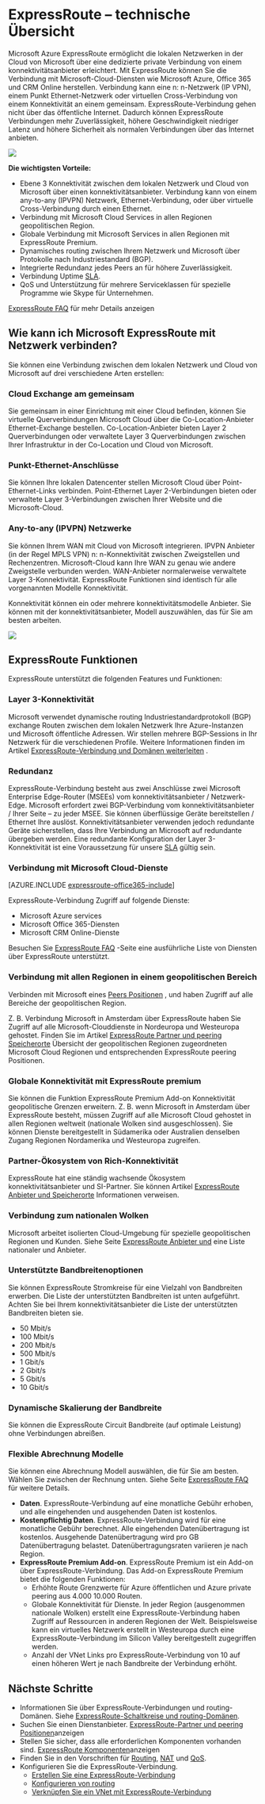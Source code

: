 <properties 
   pageTitle="Einführung in ExpressRoute | Microsoft Azure"
   description="Diese Seite enthält einen Überblick der ExpressRoute-Dienst, einschließlich der Funktionsweise einer ExpressRoute-Verbindung."
   documentationCenter="na"
   services="expressroute"
   authors="cherylmc"
   manager="carmonm"
   editor=""/>
<tags 
   ms.service="expressroute"
   ms.devlang="na"
   ms.topic="get-started-article" 
   ms.tgt_pltfrm="na"
   ms.workload="infrastructure-services" 
   ms.date="10/10/2016"
   ms.author="cherylmc"/>

# <a name="expressroute-technical-overview"></a>ExpressRoute – technische Übersicht

Microsoft Azure ExpressRoute ermöglicht die lokalen Netzwerken in der Cloud von Microsoft über eine dedizierte private Verbindung von einem konnektivitätsanbieter erleichtert. Mit ExpressRoute können Sie die Verbindung mit Microsoft-Cloud-Diensten wie Microsoft Azure, Office 365 und CRM Online herstellen. Verbindung kann eine n: n-Netzwerk (IP VPN), einem Punkt Ethernet-Netzwerk oder virtuellen Cross-Verbindung von einem Konnektivität an einem gemeinsam. ExpressRoute-Verbindung gehen nicht über das öffentliche Internet. Dadurch können ExpressRoute Verbindungen mehr Zuverlässigkeit, höhere Geschwindigkeit niedriger Latenz und höhere Sicherheit als normalen Verbindungen über das Internet anbieten.

![](./media/expressroute-introduction/expressroute-basic.png)

**Die wichtigsten Vorteile:**

- Ebene 3 Konnektivität zwischen dem lokalen Netzwerk und Cloud von Microsoft über einen konnektivitätsanbieter. Verbindung kann von einem any-to-any (IPVPN) Netzwerk, Ethernet-Verbindung, oder über virtuelle Cross-Verbindung durch einen Ethernet.
- Verbindung mit Microsoft Cloud Services in allen Regionen geopolitischen Region.
- Globale Verbindung mit Microsoft Services in allen Regionen mit ExpressRoute Premium.
- Dynamisches routing zwischen Ihrem Netzwerk und Microsoft über Protokolle nach Industriestandard (BGP).
- Integrierte Redundanz jedes Peers an für höhere Zuverlässigkeit.
- Verbindung Uptime [SLA](https://azure.microsoft.com/support/legal/sla/).
- QoS und Unterstützung für mehrere Serviceklassen für spezielle Programme wie Skype für Unternehmen.

[ExpressRoute FAQ](expressroute-faqs.md) für mehr Details anzeigen

## <a name="howtoconnect"></a>Wie kann ich Microsoft ExpressRoute mit Netzwerk verbinden?

Sie können eine Verbindung zwischen dem lokalen Netzwerk und Cloud von Microsoft auf drei verschiedene Arten erstellen:

### <a name="co-located-at-a-cloud-exchange"></a>Cloud Exchange am gemeinsam

Sie gemeinsam in einer Einrichtung mit einer Cloud befinden, können Sie virtuelle Querverbindungen Microsoft Cloud über die Co-Location-Anbieter Ethernet-Exchange bestellen. Co-Location-Anbieter bieten Layer 2 Querverbindungen oder verwaltete Layer 3 Querverbindungen zwischen Ihrer Infrastruktur in der Co-Location und Cloud von Microsoft.

### <a name="point-to-point-ethernet-connections"></a>Punkt-Ethernet-Anschlüsse 

Sie können Ihre lokalen Datencenter stellen Microsoft Cloud über Point-Ethernet-Links verbinden. Point-Ethernet Layer 2-Verbindungen bieten oder verwaltete Layer 3-Verbindungen zwischen Ihrer Website und die Microsoft-Cloud.

### <a name="any-to-any-ipvpn-networks"></a>Any-to-any (IPVPN) Netzwerke

Sie können Ihrem WAN mit Cloud von Microsoft integrieren. IPVPN Anbieter (in der Regel MPLS VPN) n: n-Konnektivität zwischen Zweigstellen und Rechenzentren. Microsoft-Cloud kann Ihre WAN zu genau wie andere Zweigstelle verbunden werden. WAN-Anbieter normalerweise verwaltete Layer 3-Konnektivität. ExpressRoute Funktionen sind identisch für alle vorgenannten Modelle Konnektivität. 

Konnektivität können ein oder mehrere konnektivitätsmodelle Anbieter. Sie können mit der konnektivitätsanbieter, Modell auszuwählen, das für Sie am besten arbeiten.

![](./media/expressroute-introduction/expressroute-connectivitymodels.png)



## <a name="expressroute-features"></a>ExpressRoute Funktionen

ExpressRoute unterstützt die folgenden Features und Funktionen: 

### <a name="layer-3-connectivity"></a>Layer 3-Konnektivität

Microsoft verwendet dynamische routing Industriestandardprotokoll (BGP) exchange Routen zwischen dem lokalen Netzwerk Ihre Azure-Instanzen und Microsoft öffentliche Adressen.  Wir stellen mehrere BGP-Sessions in Ihr Netzwerk für die verschiedenen Profile. Weitere Informationen finden im Artikel [ExpressRoute-Verbindung und Domänen weiterleiten](expressroute-circuit-peerings.md) .

### <a name="redundancy"></a>Redundanz

ExpressRoute-Verbindung besteht aus zwei Anschlüsse zwei Microsoft Enterprise Edge-Router (MSEEs) vom konnektivitätsanbieter / Netzwerk-Edge. Microsoft erfordert zwei BGP-Verbindung vom konnektivitätsanbieter / Ihrer Seite – zu jeder MSEE. Sie können überflüssige Geräte bereitstellen / Ethernet Ihre auslöst. Konnektivitätsanbieter verwenden jedoch redundante Geräte sicherstellen, dass Ihre Verbindung an Microsoft auf redundante übergeben werden. Eine redundante Konfiguration der Layer 3-Konnektivität ist eine Voraussetzung für unsere [SLA](https://azure.microsoft.com/support/legal/sla/) gültig sein. 

### <a name="connectivity-to-microsoft-cloud-services"></a>Verbindung mit Microsoft Cloud-Dienste

[AZURE.INCLUDE [expressroute-office365-include](../../includes/expressroute-office365-include.md)]

ExpressRoute-Verbindung Zugriff auf folgende Dienste:

- Microsoft Azure services
- Microsoft Office 365-Diensten
- Microsoft CRM Online-Dienste 
 
Besuchen Sie [ExpressRoute FAQ](expressroute-faqs.md) -Seite eine ausführliche Liste von Diensten über ExpressRoute unterstützt.

### <a name="connectivity-to-all-regions-within-a-geopolitical-region"></a>Verbindung mit allen Regionen in einem geopolitischen Bereich

Verbinden mit Microsoft eines [Peers Positionen](expressroute-locations.md) , und haben Zugriff auf alle Bereiche der geopolitischen Region. 

Z. B. Verbindung Microsoft in Amsterdam über ExpressRoute haben Sie Zugriff auf alle Microsoft-Clouddienste in Nordeuropa und Westeuropa gehostet. Finden Sie im Artikel [ExpressRoute Partner und peering Speicherorte](expressroute-locations.md) Übersicht der geopolitischen Regionen zugeordneten Microsoft Cloud Regionen und entsprechenden ExpressRoute peering Positionen.

### <a name="global-connectivity-with-expressroute-premium-add-on"></a>Globale Konnektivität mit ExpressRoute premium

Sie können die Funktion ExpressRoute Premium Add-on Konnektivität geopolitische Grenzen erweitern. Z. B. wenn Microsoft in Amsterdam über ExpressRoute besteht, müssen Zugriff auf alle Microsoft Cloud gehostet in allen Regionen weltweit (nationale Wolken sind ausgeschlossen). Sie können Dienste bereitgestellt in Südamerika oder Australien denselben Zugang Regionen Nordamerika und Westeuropa zugreifen.

### <a name="rich-connectivity-partner-ecosystem"></a>Partner-Ökosystem von Rich-Konnektivität

ExpressRoute hat eine ständig wachsende Ökosystem konnektivitätsanbieter und SI-Partner. Sie können Artikel [ExpressRoute Anbieter und Speicherorte](expressroute-locations.md) Informationen verweisen.

### <a name="connectivity-to-national-clouds"></a>Verbindung zum nationalen Wolken

Microsoft arbeitet isolierten Cloud-Umgebung für spezielle geopolitischen Regionen und Kunden. Siehe Seite [ExpressRoute Anbieter und](expressroute-locations.md) eine Liste nationaler und Anbieter.

### <a name="supported-bandwidth-options"></a>Unterstützte Bandbreitenoptionen

Sie können ExpressRoute Stromkreise für eine Vielzahl von Bandbreiten erwerben. Die Liste der unterstützten Bandbreiten ist unten aufgeführt. Achten Sie bei Ihrem konnektivitätsanbieter die Liste der unterstützten Bandbreiten bieten sie.

- 50 Mbit/s
- 100 Mbit/s
- 200 Mbit/s
- 500 Mbit/s
- 1 Gbit/s
- 2 Gbit/s
- 5 Gbit/s
- 10 Gbit/s

### <a name="dynamic-scaling-of-bandwidth"></a>Dynamische Skalierung der Bandbreite

Sie können die ExpressRoute Circuit Bandbreite (auf optimale Leistung) ohne Verbindungen abreißen. 

### <a name="flexible-billing-models"></a>Flexible Abrechnung Modelle

Sie können eine Abrechnung Modell auswählen, die für Sie am besten. Wählen Sie zwischen der Rechnung unten. Siehe Seite [ExpressRoute FAQ](expressroute-faqs.md) für weitere Details. 

- **Daten**. ExpressRoute-Verbindung auf eine monatliche Gebühr erhoben, und alle eingehenden und ausgehenden Daten ist kostenlos. 
- **Kostenpflichtig Daten**. ExpressRoute-Verbindung wird für eine monatliche Gebühr berechnet. Alle eingehenden Datenübertragung ist kostenlos. Ausgehende Datenübertragung wird pro GB Datenübertragung belastet. Datenübertragungsraten variieren je nach Region.
- **ExpressRoute Premium Add-on**. ExpressRoute Premium ist ein Add-on über ExpressRoute-Verbindung. Das Add-on ExpressRoute Premium bietet die folgenden Funktionen: 
    - Erhöhte Route Grenzwerte für Azure öffentlichen und Azure private peering aus 4.000 10.000 Routen.
    - Globale Konnektivität für Dienste. In jeder Region (ausgenommen nationale Wolken) erstellt eine ExpressRoute-Verbindung haben Zugriff auf Ressourcen in anderen Regionen der Welt. Beispielsweise kann ein virtuelles Netzwerk erstellt in Westeuropa durch eine ExpressRoute-Verbindung im Silicon Valley bereitgestellt zugegriffen werden.
    - Anzahl der VNet Links pro ExpressRoute-Verbindung von 10 auf einen höheren Wert je nach Bandbreite der Verbindung erhöht.

## <a name="next-steps"></a>Nächste Schritte

- Informationen Sie über ExpressRoute-Verbindungen und routing-Domänen. Siehe [ExpressRoute-Schaltkreise und routing-Domänen](expressroute-circuit-peerings.md).
- Suchen Sie einen Dienstanbieter. [ExpressRoute-Partner und peering Positionen](expressroute-locations.md)anzeigen
- Stellen Sie sicher, dass alle erforderlichen Komponenten vorhanden sind. [ExpressRoute Komponenten](expressroute-prerequisites.md)anzeigen
- Finden Sie in den Vorschriften für [Routing](expressroute-routing.md), [NAT](expressroute-nat.md) und [QoS](expressroute-qos.md).
- Konfigurieren Sie die ExpressRoute-Verbindung.
    - [Erstellen Sie eine ExpressRoute-Verbindung](expressroute-howto-circuit-classic.md)
    - [Konfigurieren von routing](expressroute-howto-routing-classic.md)
    - [Verknüpfen Sie ein VNet mit ExpressRoute-Verbindung](expressroute-howto-linkvnet-classic.md)
